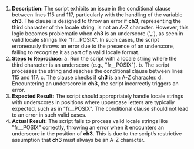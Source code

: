 ﻿1. **Description:** The script exhibits an issue in the conditional clause between lines 115 and 117, particularly with the handling of the variable **ch3**. The clause is designed to throw an error if **ch3**, representing the third character of the locale string, is not an A-Z character. However, this logic becomes problematic when **ch3** is an underscore (‘\_’), as seen in valid locale strings like "fr\_\_POSIX". In such cases, the script erroneously throws an error due to the presence of an underscore, failing to recognize it as part of a valid locale format.
1. **Steps to Reproduce:** a. Run the script with a locale string where the third character is an underscore (e.g., "fr\_\_POSIX"). b. The script processes the string and reaches the conditional clause between lines 115 and 117. c. The clause checks if **ch3** is an A-Z character. d. Encountering an underscore in **ch3**, the script incorrectly triggers an error.
1. **Expected Result:** The script should appropriately handle locale strings with underscores in positions where uppercase letters are typically expected, such as in "fr\_\_POSIX". The conditional clause should not lead to an error in such valid cases.
1. **Actual Result:** The script fails to process valid locale strings like "fr\_\_POSIX" correctly, throwing an error when it encounters an underscore in the position of **ch3**. This is due to the script’s restrictive assumption that **ch3** must always be an A-Z character.

